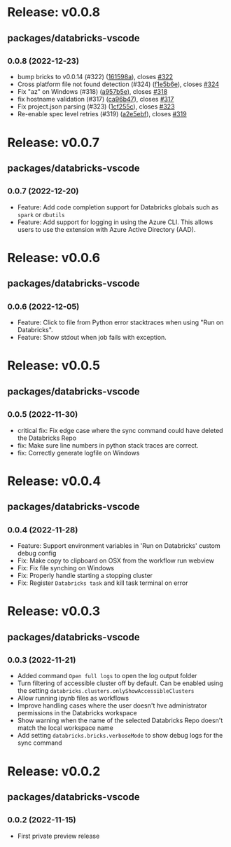 # Release: v0.0.8

## packages/databricks-vscode

## <small>0.0.8 (2022-12-23)</small>

-   bump bricks to v0.0.14 (#322) ([161598a](https://github.com/databricks/databricks-vscode/commit/161598a)), closes [#322](https://github.com/databricks/databricks-vscode/issues/322)
-   Cross platform file not found detection (#324) ([f1e5b6e](https://github.com/databricks/databricks-vscode/commit/f1e5b6e)), closes [#324](https://github.com/databricks/databricks-vscode/issues/324)
-   Fix "az" on Windows (#318) ([a957b5e](https://github.com/databricks/databricks-vscode/commit/a957b5e)), closes [#318](https://github.com/databricks/databricks-vscode/issues/318)
-   fix hostname validation (#317) ([ca96b47](https://github.com/databricks/databricks-vscode/commit/ca96b47)), closes [#317](https://github.com/databricks/databricks-vscode/issues/317)
-   Fix project.json parsing (#323) ([1cf255c](https://github.com/databricks/databricks-vscode/commit/1cf255c)), closes [#323](https://github.com/databricks/databricks-vscode/issues/323)
-   Re-enable spec level retries (#319) ([a2e5ebf](https://github.com/databricks/databricks-vscode/commit/a2e5ebf)), closes [#319](https://github.com/databricks/databricks-vscode/issues/319)

# Release: v0.0.7

## packages/databricks-vscode

## <small>0.0.7 (2022-12-20)</small>

-   Feature: Add code completion support for Databricks globals such as `spark` or `dbutils`
-   Feature: Add support for logging in using the Azure CLI. This allows users to use the extension with Azure Active Directory (AAD).

# Release: v0.0.6

## packages/databricks-vscode

## <small>0.0.6 (2022-12-05)</small>

-   Feature: Click to file from Python error stacktraces when using "Run on Databricks".
-   Feature: Show stdout when job fails with exception.

# Release: v0.0.5

## packages/databricks-vscode

## <small>0.0.5 (2022-11-30)</small>

-   critical fix: Fix edge case where the sync command could have deleted the Databricks Repo
-   fix: Make sure line numbers in python stack traces are correct.
-   fix: Correctly generate logfile on Windows

# Release: v0.0.4

## packages/databricks-vscode

## <small>0.0.4 (2022-11-28)</small>

-   Feature: Support environment variables in 'Run on Databricks' custom debug config
-   Fix: Make copy to clipboard on OSX from the workflow run webview
-   Fix: Fix file synching on Windows
-   Fix: Properly handle starting a stopping cluster
-   Fix: Register `Databricks task` and kill task terminal on error

# Release: v0.0.3

## packages/databricks-vscode

## <small>0.0.3 (2022-11-21)</small>

-   Added command `Open full logs` to open the log output folder
-   Turn filtering of accessible cluster off by default. Can be enabled using the setting `databricks.clusters.onlyShowAccessibleClusters`
-   Allow running ipynb files as workflows
-   Improve handling cases where the user doesn't hve administrator permissions in the Databricks workspace
-   Show warning when the name of the selected Databricks Repo doesn't match the local workspace name
-   Add setting `databricks.bricks.verboseMode` to show debug logs for the sync command

# Release: v0.0.2

## packages/databricks-vscode

## <small>0.0.2 (2022-11-15)</small>

-   First private preview release
